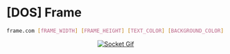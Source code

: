 # [DOS] Frame 

```bash
frame.com [fRAME_WIDTH] [FRAME_HEIGHT] [TEXT_COLOR] [BACKGROUND_COLOR] [BORDER_STYLE_INDEX] [USER_STYLE if BORDER_STYLE_INDEX = 0] [Message_1$Message_2$...$Message_n$]
```

<p align="center">
  <a href="" rel="noopener">
 <img src="https://github.com/lvbealr/_DOS_FRAME_/blob/main/gif/example.gif" alt="Socket Gif"></a>
</p>

